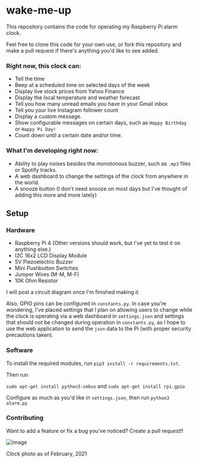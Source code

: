 # wake-me-up
This repository contains the code for operating my Raspberry Pi alarm clock.

Feel free to clone this code for your own use, or fork this repository and make a pull request if there's anything you'd like to see added.


### Right now, this clock can:
- Tell the time
- Beep at a scheduled time on selected days of the week
- Display live stock prices from Yahoo Finance
- Display the local temperature and weather forecast 
- Tell you how many unread emails you have in your Gmail inbox
- Tell you your live Instagram follower count
- Display a custom message.
- Show configurable messages on certain days, such as ```Happy Birthday``` or ```Happy Pi Day!```
- Count down until a certain date and/or time.

### What I'm developing right now:
- Ability to play noises besides the monotonous buzzer, such as ```.mp3``` files or Spotify tracks.
- A web dashboard to change the settings of the clock from anywhere in the world.
- A snooze button (I don't need snooze on most days but I've thought of adding this more and more lately)


## Setup

### Hardware
- Raspberry Pi 4 (Other versions should work, but I've yet to test it on anything else.)
- I2C 16x2 LCD Display Module
- 5V Piezoelectric Buzzer
- Mini Pushbutton Switches
- Jumper Wires (M-M, M-F)
- 10K Ohm Resistor

I will post a circuit diagram once I'm finished making it.

Also, GPIO pins can be configured in ```constants.py```. In case you're wondering,
I've placed settings that I plan on allowing users to change while the clock is operating via a web dashboard in ```settings.json``` and settings that should not be changed during operation in ```constants.py```, as I hope to use the web application to send the ```json``` data to the Pi (with proper security
precautions taken).

### Software
To install the required modules, run ```pip3 install -r requirements.txt```.

Then run

```sudo apt-get install python3-smbus``` and 
```sudo apt-get install rpi.gpio```

Configure as much as you'd like in ```settings.json```, then run ```python3 alarm.py```


### Contributing
Want to add a feature or fix a bug you've noticed? Create a pull request!!

![image](https://i.imgur.com/kwc1tPG.jpg)

Clock photo as of February, 2021
